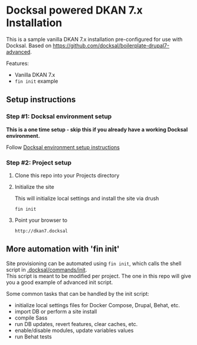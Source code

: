 # Docksal powered DKAN 7.x Installation

This is a sample vanilla DKAN 7.x installation pre-configured for use with Docksal. Based on https://github.com/docksal/boilerplate-drupal7-advanced.

Features:

- Vanilla DKAN 7.x
- `fin init` example

## Setup instructions

### Step #1: Docksal environment setup

**This is a one time setup - skip this if you already have a working Docksal environment.**  

Follow [Docksal environment setup instructions](https://github.com/docksal/docksal/blob/develop/docs/env-setup.md)
   
### Step #2: Project setup

1. Clone this repo into your Projects directory

2. Initialize the site

    This will initialize local settings and install the site via drush

    ```
    fin init
    ```

3. Point your browser to

    ```
    http://dkan7.docksal
    ```


## More automation with 'fin init'

Site provisioning can be automated using `fin init`, which calls the shell script in [.docksal/commands/init](.docksal/commands/init).  
This script is meant to be modified per project. The one in this repo will give you a good example of advanced init script.

Some common tasks that can be handled by the init script:

- initialize local settings files for Docker Compose, Drupal, Behat, etc.
- import DB or perform a site install
- compile Sass
- run DB updates, revert features, clear caches, etc.
- enable/disable modules, update variables values
- run Behat tests